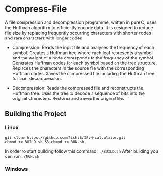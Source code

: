 # Compress-File
A file compression and decompression programme, written in pure C, uses the Huffman algorithm to efficiently encode data. It is designed to reduce file size by replacing frequently occurring characters with shorter codes and rare characters with longer codes

* Compression:
Reads the input file and analyses the frequency of each symbol.
Creates a Huffman tree where each leaf represents a symbol and the weight of a node corresponds to the frequency of the symbol.
Generates Huffman codes for each symbol based on the tree structure.
Replaces the characters in the source file with the corresponding Huffman codes.
Saves the compressed file including the Huffman tree for later decompression.

* Decompression:
Reads the compressed file and reconstructs the Huffman tree.
Uses the tree to decode a sequence of bits into the original characters.
Restores and saves the original file.

## Building the Project
### Linux 
```
git clone https://github.com/licht8/IPv4-calculator.git
chmod +x BUILD.sh && chmod +x RUN.sh
```

In order to start building follow this command: ``` ./BUILD.sh ``` 
After building you can run ``` ./RUN.sh ```

### Windows
